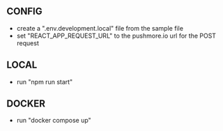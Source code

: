 ## CONFIG

- create a ".env.development.local" file from the sample file
- set "REACT_APP_REQUEST_URL" to the pushmore.io url for the POST request

## LOCAL

- run "npm run start"

## DOCKER

- run "docker compose up"
